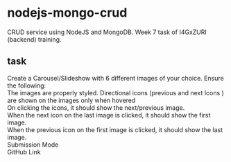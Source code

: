 # nodejs-mongo-crud
CRUD service using NodeJS and MongoDB. Week 7 task of I4GxZURI (backend) training.

## task
Create a Carousel/Slideshow with 6 different images of  your choice. Ensure the following:<br/>
The images are properly styled.
Directional icons (previous and next Icons ) are shown on the images only when hovered<br/>
On clicking the icons, it should show the next/previous image. <br/>
When the next icon on the last image is clicked, it should show the first image.<br/>
When the previous icon on the first image is clicked, it should show the last image. <br/>
Submission Mode<br/>
GitHub Link
